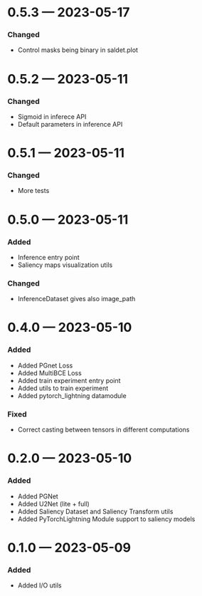 
<a id='changelog-0.5.3'></a>
# 0.5.3 — 2023-05-17

### Changed
- Control masks being binary in saldet.plot

<a id='changelog-0.5.1'></a>
# 0.5.2 — 2023-05-11

### Changed
- Sigmoid in inferece API
- Default parameters in inference API

<a id='changelog-0.5.1'></a>
# 0.5.1 — 2023-05-11

### Changed
- More tests

<a id='changelog-0.5.0'></a>
# 0.5.0 — 2023-05-11

### Added
- Inference entry point
- Saliency maps visualization utils

### Changed
- InferenceDataset gives also image_path

<a id='changelog-0.4.0'></a>
# 0.4.0 — 2023-05-10

### Added
- Added PGnet Loss
- Added MultiBCE Loss
- Added train experiment entry point
- Added utils to train experiment
- Added pytorch_lightning datamodule

### Fixed
- Correct casting between tensors in different computations


<a id='changelog-0.2.0'></a>
# 0.2.0 — 2023-05-10

### Added
- Added PGNet
- Added U2Net (lite + full)
- Added Saliency Dataset and Saliency Transform utils
- Added PyTorchLightning Module support to saliency models


<a id='changelog-0.1.0'></a>
# 0.1.0 — 2023-05-09

### Added
- Added I/O utils
